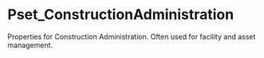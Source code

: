 # Pset_ConstructionAdministration

Properties for Construction Administration. Often used for facility and asset management.
